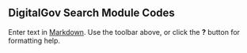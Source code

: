 ## DigitalGov Search Module Codes

Enter text in [Markdown](http://daringfireball.net/projects/markdown/). Use the toolbar above, or click the **?** button for formatting help.
